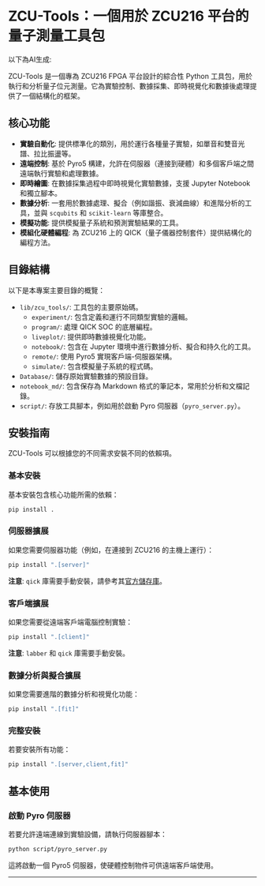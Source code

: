 # ZCU-Tools：一個用於 ZCU216 平台的量子測量工具包

以下為AI生成:

ZCU-Tools 是一個專為 ZCU216 FPGA 平台設計的綜合性 Python 工具包，用於執行和分析量子位元測量。它為實驗控制、數據採集、即時視覺化和數據後處理提供了一個結構化的框架。

## 核心功能

* **實驗自動化**: 提供標準化的類別，用於運行各種量子實驗，如單音和雙音光譜、拉比振盪等。
* **遠端控制**: 基於 Pyro5 構建，允許在伺服器（連接到硬體）和多個客戶端之間遠端執行實驗和處理數據。
* **即時繪圖**: 在數據採集過程中即時視覺化實驗數據，支援 Jupyter Notebook 和獨立腳本。
* **數據分析**: 一套用於數據處理、擬合（例如諧振、衰減曲線）和進階分析的工具，並與 `scqubits` 和 `scikit-learn` 等庫整合。
* **模擬功能**: 提供模擬量子系統和預測實驗結果的工具。
* **模組化硬體編程**: 為 ZCU216 上的 QICK（量子儀器控制套件）提供結構化的編程方法。

## 目錄結構

以下是本專案主要目錄的概覽：

* `lib/zcu_tools/`: 工具包的主要原始碼。
  * `experiment/`: 包含定義和運行不同類型實驗的邏輯。
  * `program/`: 處理 QICK SOC 的底層編程。
  * `liveplot/`: 提供即時數據視覺化功能。
  * `notebook/`: 包含在 Jupyter 環境中進行數據分析、擬合和持久化的工具。
  * `remote/`: 使用 Pyro5 實現客戶端-伺服器架構。
  * `simulate/`: 包含模擬量子系統的程式碼。
* `Database/`: 儲存原始實驗數據的預設目錄。
* `notebook_md/`: 包含保存為 Markdown 格式的筆記本，常用於分析和文檔記錄。
* `script/`: 存放工具腳本，例如用於啟動 Pyro 伺服器（`pyro_server.py`）。

## 安裝指南

ZCU-Tools 可以根據您的不同需求安裝不同的依賴項。

### 基本安裝

基本安裝包含核心功能所需的依賴：

```bash
pip install .
```

### 伺服器擴展

如果您需要伺服器功能（例如，在連接到 ZCU216 的主機上運行）：

```bash
pip install ".[server]"
```

**注意**: `qick` 庫需要手動安裝，請參考其[官方儲存庫](https://github.com/openquantumhardware/qick.git)。

### 客戶端擴展

如果您需要從遠端客戶端電腦控制實驗：

```bash
pip install ".[client]"
```

**注意**: `labber` 和 `qick` 庫需要手動安裝。

### 數據分析與擬合擴展

如果您需要進階的數據分析和視覺化功能：

```bash
pip install ".[fit]"
```

### 完整安裝

若要安裝所有功能：

```bash
pip install ".[server,client,fit]"
```

## 基本使用

### 啟動 Pyro 伺服器

若要允許遠端連線到實驗設備，請執行伺服器腳本：

```bash
python script/pyro_server.py
```

這將啟動一個 Pyro5 伺服器，使硬體控制物件可供遠端客戶端使用。

---
